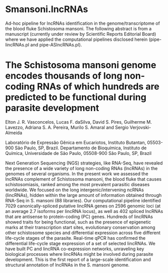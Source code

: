 # Smansoni.lncRNAs
Ad-hoc pipeline for lncRNAs identification in the genome/transcriptome of the blood fluke Schistosoma mansoni.
The following abstract is from a manuscript (currently under review by Scientific Reports Editorial Board) where we have applied the computational pipelines disclosed herein (pipe-lincRNAs.pl and pipe-ASlncRNAs.pl).

# The Schistosoma mansoni genome encodes thousands of long non-coding RNAs of which hundreds are predicted to be functional during parasite development
Elton J. R. Vasconcelos, Lucas F. daSilva, David S. Pires, Guilherme M. Lavezzo, Adriana S. A. Pereira, Murilo S. Amaral and Sergio Verjovski-Almeida

Laboratório de Expressão Gênica em Eucariotos, Instituto Butantan, 05503-900 São Paulo, SP, Brazil. 
Departamento de Bioquímica, Instituto de Química, Universidade de São Paulo, 05508-900 São Paulo, SP, Brazil

Next Generation Sequencing (NGS) strategies, like RNA-Seq, have revealed the presence of a wide variety of long non-coding RNAs (lncRNAs) in the genomes of several organisms. In the present work we assessed the lncRNAs complement of Schistosoma mansoni, the blood fluke that causes schistosomiasis, ranked among the most prevalent parasitic diseases worldwide. We focused on the long intergenic/intervening ncRNAs (lincRNAs), hidden within the large amount of information obtained through RNA-Seq in S. mansoni (88 libraries). Our computational pipeline identified 7029 canonically-spliced putative lincRNA genes on 2596 genomic loci (at an average 2.7 isoforms per lincRNA locus), as well as 402 spliced lncRNAs that are antisense to protein-coding (PC) genes. Hundreds of lincRNAs showed traits for being functional, such as the presence of epigenetic marks at their transcription start sites, evolutionary conservation among other schistosome species and differential expression across five different life-cycle stages of the parasite. Real-time qPCR has confirmed the differential life-cycle stage expression of a set of selected lincRNAs. We have built PC and lincRNA co-expression networks, unraveling key biological processes where lincRNAs might be involved during parasite development. This is the first report of a large-scale identification and structural annotation of lncRNAs in the S. mansoni genome.
